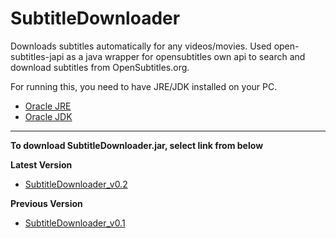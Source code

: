 # SubtitleDownloader
Downloads subtitles automatically for any videos/movies.
Used open-subtitles-japi as a java wrapper for opensubtitles own api to search and download subtitles from OpenSubtitles.org.

For running this, you need to have JRE/JDK installed on your PC.
+ [Oracle JRE](http://www.oracle.com/technetwork/java/javase/downloads/jre8-downloads-2133155.html)
+ [Oracle JDK](http://www.oracle.com/technetwork/java/javase/downloads/jdk8-downloads-2133151.html)

***

**To download SubtitleDownloader.jar, select link from below**

**Latest Version**
* [SubtitleDownloader_v0.2](https://s3-ap-southeast-1.amazonaws.com/github-projects/SubtitleDownloader/v0.2/SubtitleDownloader_v0.2.jar)

**Previous Version**
* [SubtitleDownloader_v0.1](https://s3-ap-southeast-1.amazonaws.com/github-projects/SubtitleDownloader/v0.1/SubtitleDownloader_v0.1.jar)
